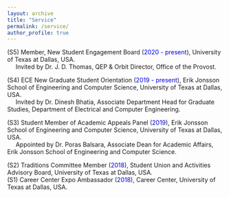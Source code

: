```yaml
---
layout: archive
title: "Service"
permalink: /service/
author_profile: true
---
```


<p>(S5) Member, New Student Engagement Board (<font color="#0000e6">2020 - present</font>), University of Texas at Dallas, USA.<br>
&nbsp;&nbsp;&nbsp;&nbsp; Invited by Dr. J. D. Thomas, QEP & Orbit Director, Office of the Provost.<br></p>
<p>(S4) ECE New Graduate Student Orientation (<font color="#0000e6">2019 - present</font>), Erik Jonsson School of Engineering and Computer Science, University of Texas at Dallas, USA.<br></a>
&nbsp;&nbsp;&nbsp;&nbsp; Invited by Dr. Dinesh Bhatia, Associate Department Head for Graduate Studies, Department of Electrical and Computer Engineering.<br></p>
<p>(S3) Student Member of Academic Appeals Panel (<font color="#0000e6">2019</font>), Erik Jonsson School of Engineering and Computer Science, University of Texas at Dallas, USA.<br>
&nbsp;&nbsp;&nbsp;&nbsp; Appointed by Dr. Poras Balsara, Associate Dean for Academic Affairs, Erik Jonsson School of Engineering and Computer Science.<br></p>
(S2) Traditions Committee Member (<font color="#0000e6">2018</font>), Student Union and Activities Advisory Board, University of Texas at Dallas, USA.<br>
(S1) Career Center Expo Ambassador (<font color="#0000e6">2018</font>), Career Center, University of Texas at Dallas, USA.<br>
